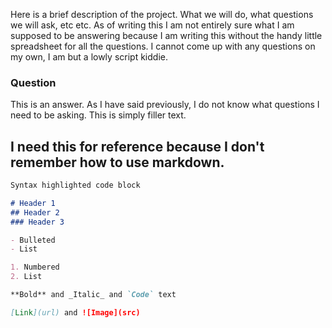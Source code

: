 Here is a brief description of the project. What we will do, what questions we will ask, etc etc. As of writing this I am not entirely sure what I am supposed to be answering because I am writing this without the handy little spreadsheet for all the questions. I cannot come up with any questions on my own, I am but a lowly script kiddie.

### Question

This is an answer. As I have said previously, I do not know what questions I need to be asking. This is simply filler text.

## I need this for reference because I don't remember how to use markdown.
```markdown
Syntax highlighted code block

# Header 1
## Header 2
### Header 3

- Bulleted
- List

1. Numbered
2. List

**Bold** and _Italic_ and `Code` text

[Link](url) and ![Image](src)
```

